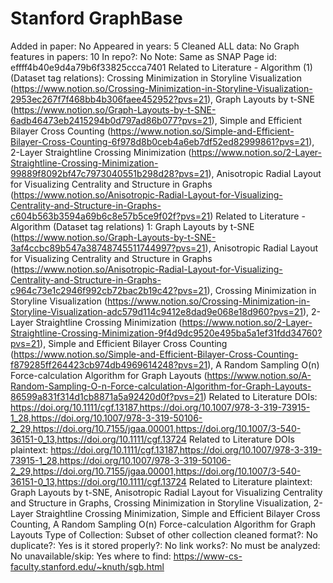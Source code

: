 # Stanford GraphBase

Added in paper: No
Appeared in years: 5
Cleaned ALL data: No
Graph features in papers: 10
In repo?: No
Note: Same as SNAP
Page id: effff4b40e9d4a79b6f33825ccca7401
Related to Literature - Algorithm (1) (Dataset tag relations): Crossing Minimization in Storyline Visualization (https://www.notion.so/Crossing-Minimization-in-Storyline-Visualization-2953ec267f7f468bb4b306faee452952?pvs=21), Graph Layouts by t-SNE (https://www.notion.so/Graph-Layouts-by-t-SNE-6adb46473eb2415294b0d797ad86b077?pvs=21), Simple and Efficient Bilayer Cross Counting (https://www.notion.so/Simple-and-Efficient-Bilayer-Cross-Counting-6f978d8b0ceb4a6eb7df52ed82999861?pvs=21), 2-Layer Straightline Crossing Minimization (https://www.notion.so/2-Layer-Straightline-Crossing-Minimization-99889f8092bf47c7973040551b298d28?pvs=21), Anisotropic Radial Layout for Visualizing Centrality and Structure in Graphs (https://www.notion.so/Anisotropic-Radial-Layout-for-Visualizing-Centrality-and-Structure-in-Graphs-c604b563b3594a69b6c8e57b5ce9f02f?pvs=21)
Related to Literature - Algorithm (Dataset tag relations) 1: Graph Layouts by t-SNE (https://www.notion.so/Graph-Layouts-by-t-SNE-3af4ccbc89b547a38748745511744997?pvs=21), Anisotropic Radial Layout for Visualizing Centrality and Structure in Graphs (https://www.notion.so/Anisotropic-Radial-Layout-for-Visualizing-Centrality-and-Structure-in-Graphs-c964c73e1c2946f992cb72bac2b19c42?pvs=21), Crossing Minimization in Storyline Visualization (https://www.notion.so/Crossing-Minimization-in-Storyline-Visualization-adc579d114c9412e8dad9e068e18d960?pvs=21), 2-Layer Straightline Crossing Minimization (https://www.notion.so/2-Layer-Straightline-Crossing-Minimization-9f4d9dc9520e495ba5a1ef31fdd34760?pvs=21), Simple and Efficient Bilayer Cross Counting (https://www.notion.so/Simple-and-Efficient-Bilayer-Cross-Counting-f879285ff264423cb974db4969614248?pvs=21), A Random Sampling O(n) Force-calculation Algorithm for Graph Layouts (https://www.notion.so/A-Random-Sampling-O-n-Force-calculation-Algorithm-for-Graph-Layouts-86599a831f314d1cb8871a5a92420d0f?pvs=21)
Related to Literature DOIs: https://doi.org/10.1111/cgf.13187,https://doi.org/10.1007/978-3-319-73915-1_28,https://doi.org/10.1007/978-3-319-50106-2_29,https://doi.org/10.7155/jgaa.00001,https://doi.org/10.1007/3-540-36151-0_13,https://doi.org/10.1111/cgf.13724
Related to Literature DOIs plaintext: https://doi.org/10.1111/cgf.13187,https://doi.org/10.1007/978-3-319-73915-1_28,https://doi.org/10.1007/978-3-319-50106-2_29,https://doi.org/10.7155/jgaa.00001,https://doi.org/10.1007/3-540-36151-0_13,https://doi.org/10.1111/cgf.13724
Related to Literature plaintext: Graph Layouts by t-SNE, Anisotropic Radial Layout for Visualizing Centrality and Structure in Graphs, Crossing Minimization in Storyline Visualization, 2-Layer Straightline Crossing Minimization, Simple and Efficient Bilayer Cross Counting, A Random Sampling O(n) Force-calculation Algorithm for Graph Layouts
Type of Collection: Subset of other collection
cleaned format?: No
duplicate?: Yes
is it stored properly?: No
link works?: No
must be analyzed: No
unavailable/skip: Yes
where to find: https://www-cs-faculty.stanford.edu/~knuth/sgb.html